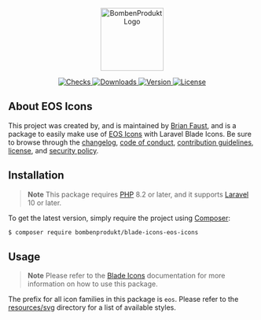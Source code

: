 <p align="center">
    <a href="https://bombenprodukt.com" target="_blank">
        <img src="https://raw.githubusercontent.com/faustbrian/assets/main/logo-text.svg" width="128" alt="BombenProdukt Logo" />
    </a>
</p>

<p align="center">
    <a href="https://github.com/faustbrian/blade-icons-eos-icons/actions">
        <img src="https://badge.sh/github/check-runs/BombenProdukt/blade-icons-eos-icons" alt="Checks" />
    </a>
    <a href="https://packagist.org/packages/bombenprodukt/blade-icons-eos-icons">
        <img src="https://badge.sh/packagist/downloads/BombenProdukt/blade-icons-eos-icons" alt="Downloads" />
    </a>
    <a href="https://packagist.org/packages/bombenprodukt/blade-icons-eos-icons">
        <img src="https://badge.sh/packagist/version/BombenProdukt/blade-icons-eos-icons" alt="Version" />
    </a>
    <a href="https://packagist.org/packages/bombenprodukt/blade-icons-eos-icons">
        <img src="https://badge.sh/packagist/license/BombenProdukt/blade-icons-eos-icons" alt="License" />
    </a>
</p>

## About EOS Icons

This project was created by, and is maintained by [Brian Faust](https://github.com/faustbrian), and is a package to easily make use of [EOS Icons](https://gitlab.com/SUSE-UIUX/eos-icons) with Laravel Blade Icons. Be sure to browse through the [changelog](CHANGELOG.md), [code of conduct](.github/CODE_OF_CONDUCT.md), [contribution guidelines](.github/CONTRIBUTING.md), [license](LICENSE), and [security policy](.github/SECURITY.md).

## Installation

> **Note**
> This package requires [PHP](https://www.php.net/) 8.2 or later, and it supports [Laravel](https://laravel.com/) 10 or later.

To get the latest version, simply require the project using [Composer](https://getcomposer.org/):

```bash
$ composer require bombenprodukt/blade-icons-eos-icons
```

## Usage

> **Note**
> Please refer to the [Blade Icons](https://github.com/faustbrian/blade-icons) documentation for more information on how to use this package.

The prefix for all icon families in this package is `eos`. Please refer to the [resources/svg](/resources/svg) directory for a list of available styles.
